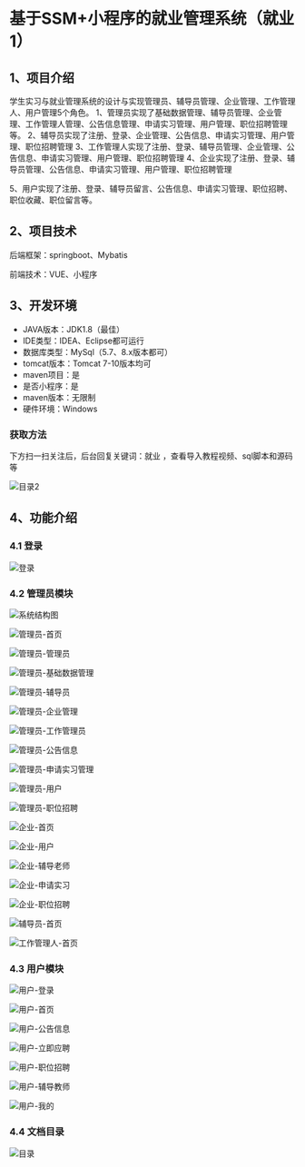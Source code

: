 # 基于SSM+小程序的就业管理系统（就业1）



## 1、项目介绍
学生实习与就业管理系统的设计与实现管理员、辅导员管理、企业管理、工作管理人、用户管理5个角色。
1、管理员实现了基础数据管理、辅导员管理、企业管理、工作管理人管理、公告信息管理、申请实习管理、用户管理、职位招聘管理等。
2、辅导员实现了注册、登录、企业管理、公告信息、申请实习管理、用户管理、职位招聘管理
3、工作管理人实现了注册、登录、辅导员管理、企业管理、公告信息、申请实习管理、用户管理、职位招聘管理
4、企业实现了注册、登录、辅导员管理、公告信息、申请实习管理、用户管理、职位招聘管理

5、用户实现了注册、登录、辅导员留言、公告信息、申请实习管理、职位招聘、职位收藏、职位留言等。

## 2、项目技术

后端框架：springboot、Mybatis

前端技术：VUE、小程序

## 3、开发环境

- JAVA版本：JDK1.8（最佳）
- IDE类型：IDEA、Eclipse都可运行
- 数据库类型：MySql（5.7、8.x版本都可） 
- tomcat版本：Tomcat 7-10版本均可
- maven项目：是
- 是否小程序：是
- maven版本：无限制
- 硬件环境：Windows
###  获取方法

下方扫一扫关注后，后台回复关键词：就业 ，查看导入教程视频、sql脚本和源码等

![目录2](https://www.codemarket.fun/202407032155305.png)

## 4、功能介绍

### 4.1 登录

![登录](https://www.codemarket.fun/202408082059798.png)

### 4.2 管理员模块

![系统结构图](https://www.codemarket.fun/202408082100561.png)

![管理员-首页](https://www.codemarket.fun/202408082100873.png)

![管理员-管理员](https://www.codemarket.fun/202408082100806.png)

![管理员-基础数据管理](https://www.codemarket.fun/202408082100882.png)

![管理员-辅导员](https://www.codemarket.fun/202408082100273.png)

![管理员-企业管理](https://www.codemarket.fun/202408082100845.png)

![管理员-工作管理员](https://www.codemarket.fun/202408082100427.png)

![管理员-公告信息](https://www.codemarket.fun/202408082100645.png)

![管理员-申请实习管理](https://www.codemarket.fun/202408082100893.png)

![管理员-用户](https://www.codemarket.fun/202408082100877.png)

![管理员-职位招聘](https://www.codemarket.fun/202408082100937.png)

![企业-首页](https://www.codemarket.fun/202408082100098.png)

![企业-用户](https://www.codemarket.fun/202408082100234.png)

![企业-辅导老师](https://www.codemarket.fun/202408082100968.png)

![企业-申请实习](https://www.codemarket.fun/202408082100929.png)

![企业-职位招聘](https://www.codemarket.fun/202408082100333.png)

![辅导员-首页](https://www.codemarket.fun/202408082100655.png)

![工作管理人-首页](https://www.codemarket.fun/202408082100165.png)

### 4.3 用户模块

![用户-登录](https://www.codemarket.fun/202408082100359.png)

![用户-首页](https://www.codemarket.fun/202408082100318.png)

![用户-公告信息](https://www.codemarket.fun/202408082100251.png)

![用户-立即应聘](https://www.codemarket.fun/202408082100282.png)

![用户-职位招聘](https://www.codemarket.fun/202408082100297.png)

![用户-辅导教师](https://www.codemarket.fun/202408082100179.png)

![用户-我的](https://www.codemarket.fun/202408082100278.png)

### 4.4 文档目录

![目录](https://www.codemarket.fun/202408082100712.png)
